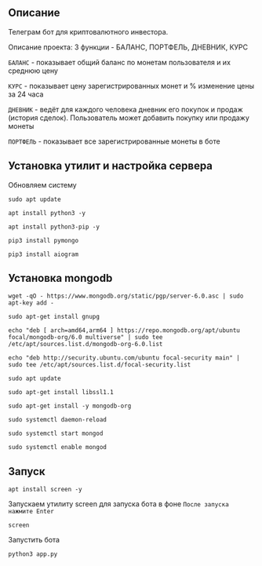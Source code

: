 
## Описание

Телеграм бот для криптовалютного инвестора.

Описание проекта: 3 функции - БАЛАНС, ПОРТФЕЛЬ, ДНЕВНИК, КУРС

`БАЛАНС` - показывает общий баланс по монетам пользователя и их среднюю цену

`КУРС` - показывает цену зарегистрированных монет и % изменение цены за 24 часа

`ДНЕВНИК` - ведёт для каждого человека дневник его покупок и продаж (история сделок). Пользователь может добавить покупку или продажу монеты 

`ПОРТФЕЛЬ` - показывает все зарегистрированные монеты в боте

## Установка утилит и настройка сервера

Обновляем систему

```
sudo apt update
```

```
apt install python3 -y
```

```
apt install python3-pip -y
```

```
pip3 install pymongo
```

```
pip3 install aiogram
```


## Установка mongodb

```
wget -qO - https://www.mongodb.org/static/pgp/server-6.0.asc | sudo apt-key add -

```

```
sudo apt-get install gnupg

```

```
echo "deb [ arch=amd64,arm64 ] https://repo.mongodb.org/apt/ubuntu focal/mongodb-org/6.0 multiverse" | sudo tee /etc/apt/sources.list.d/mongodb-org-6.0.list

```

```
echo "deb http://security.ubuntu.com/ubuntu focal-security main" | sudo tee /etc/apt/sources.list.d/focal-security.list

```

```
sudo apt update
```

```
sudo apt-get install libssl1.1
```

```
sudo apt-get install -y mongodb-org

```

```
sudo systemctl daemon-reload
```

```
sudo systemctl start mongod
```

```
sudo systemctl enable mongod
```

## Запуск

```
apt install screen -y
```
 
Запускаем утилиту screen для запуска бота в фоне `После запуска нажмите Enter`
```
screen 
```

Запустить бота
```
python3 app.py
```
